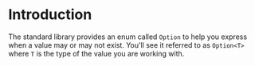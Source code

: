 # Introduction

The standard library provides an enum called `Option` to help you express when a value may or may not exist.
You'll see it referred to as `Option<T>` where `T` is the type of the value you are working with.
